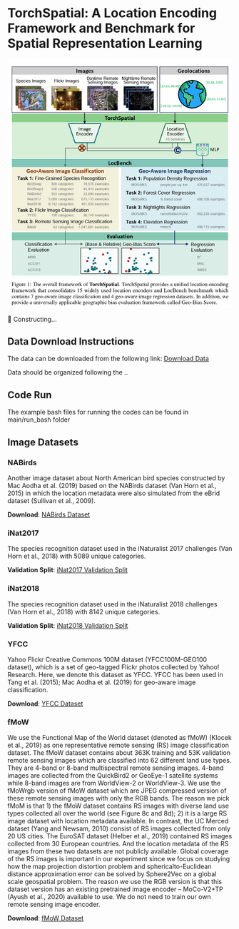 # TorchSpatial: A Location Encoding Framework and Benchmark for Spatial Representation Learning

![TorchSpatial Overall Framework](figs/overall_framework.png)



🚧 Constructing...


## Data Download Instructions
The data can be downloaded from the following link:
[Download Data](https://www.dropbox.com/scl/fo/lsvb50zszhup2hylphdxc/AF84XwmulxVnLYJoouq_i_Q?rlkey=tc53scmvc48di52z1k9azzymk&st=ijkms1i1&dl=0)

Data should be organized following the ..

## Code Run
The example bash files for running the codes can be found in main/run_bash folder



## Image Datasets

### NABirds
Another image dataset about North American bird species constructed by Mac Aodha et al. (2019) based on the NABirds dataset (Van Horn et al., 2015) in which the location metadata were also simulated from the eBrid dataset (Sullivan et al., 2009).

**Download**: [NABirds Dataset](https://dl.allaboutbirds.org/nabirds)

### iNat2017
The species recognition dataset used in the iNaturalist 2017 challenges (Van Horn et al., 2018) with 5089 unique categories.

**Validation Split**: [iNat2017 Validation Split](https://github.com/visipedia/inat_comp/blob/master/2017/README.md)

### iNat2018
The species recognition dataset used in the iNaturalist 2018 challenges (Van Horn et al., 2018) with 8142 unique categories.

**Validation Split**: [iNat2018 Validation Split](https://github.com/visipedia/inat_comp/tree/master/2018)

### YFCC
Yahoo Flickr Creative Commons 100M dataset (YFCC100M-GEO100 dataset), which is a set of geo-tagged Flickr photos collected by Yahoo! Research. Here, we denote this dataset as YFCC. YFCC has been used in Tang et al. (2015); Mac Aodha et al. (2019) for geo-aware image classification.

**Download**: [YFCC Dataset](https://github.com/visipedia/fg_geo)

### fMoW
We use the Functional Map of the World dataset (denoted as fMoW) (Klocek et al., 2019) as one representative remote sensing (RS) image classification dataset. The fMoW dataset contains about 363K training and 53K validation remote sensing images which are classified into 62 different land use types. They are 4-band or 8-band multispectral remote sensing images. 4-band images are collected from the QuickBird2 or GeoEye-1 satellite systems while 8-band images are from WorldView-2 or WorldView-3. We use the fMoWrgb version of fMoW dataset which are JPEG compressed version of these remote sensing images with only the RGB bands. The reason we pick fMoM is that 1) the fMoW dataset contains RS images with diverse land use types collected all over the world (see Figure 8c and 8d); 2) it is a large RS image dataset with location metadata available. In contrast, the UC Merced dataset (Yang and Newsam, 2010) consist of RS images collected from only 20 US cities. The EuroSAT dataset (Helber et al., 2019) contained RS images collected from 30 European countries. And the location metadata of the RS images from these two datasets are not publicly available. Global coverage of the RS images is important in our experiment since we focus on studying how the map projection distortion problem and sphericalto-Euclidean distance approximation error can be solved by Sphere2Vec on a global scale geospatial problem. The reason we use the RGB version is that this dataset version has an existing pretrained image encoder – MoCo-V2+TP (Ayush et al., 2020) available to use. We do not need to train our own remote sensing image encoder.

**Download**: [fMoW Dataset](https://github.com/fMoW/dataset)

